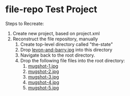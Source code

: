 file-repo Test Project
=========

Steps to Recreate:

1.  Create new project, based on project.xml
1.  Reconstruct the file repository, manually
    1.  Create top-level directory called "the-state"
    1.  Drop [levon-and-barry.jpg](../../levon-and-barry.jpg) into this directory
    1.  Navigate back to the root directory.
    1.  Drop the following file files into the root directory:
        1.  [mugshot-1.jpg](../../mugshot-1.jpg)
        1.  [mugshot-2.jpg](../../mugshot-2.jpg)
        1.  [mugshot-3.jpg](../../mugshot-3.jpg)
        1.  [mugshot-4.jpg](../../mugshot-4.jpg)
        1.  [mugshot-5.jpg](../../mugshot-5.jpg)
